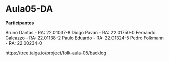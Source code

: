 # Aula05-DA

**Participantes**

 Bruno Dantas - RA: 22.01037-8
 Diogo Pavan - RA: 22.01750-0
 Fernando Galeazzo - RA: 22.01138-2 
 Paulo Eduardo - RA: 22.01324-5
 Pedro Folkmann - RA: 22.00234-0

https://tree.taiga.io/project/folk-aula-05/backlog
